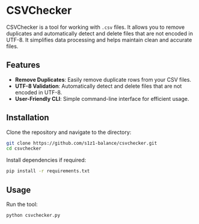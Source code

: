 # CSVChecker

CSVChecker is a tool for working with `.csv` files. It allows you to remove duplicates and automatically detect and delete files that are not encoded in UTF-8. It simplifies data processing and helps maintain clean and accurate files.

## Features
- **Remove Duplicates**: Easily remove duplicate rows from your CSV files.
- **UTF-8 Validation**: Automatically detect and delete files that are not encoded in UTF-8.
- **User-Friendly CLI**: Simple command-line interface for efficient usage.

## Installation
Clone the repository and navigate to the directory:
```bash
git clone https://github.com/s1z1-balance/csvchecker.git
cd csvchecker
```
Install dependencies if required:
```bash
pip install -r requirements.txt
```

## Usage
Run the tool:
```bash
python csvchecker.py
```

